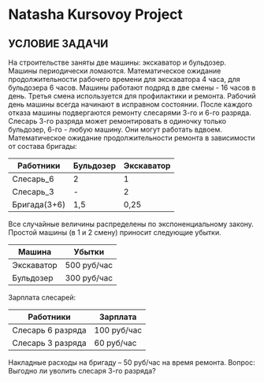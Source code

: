 # Natasha Kursovoy Project
## УСЛОВИЕ ЗАДАЧИ
На строительстве заняты две машины: экскаватор и бульдозер. Машины периодически ломаются.
Математическое ожидание продолжительности рабочего времени для экскаватора 4 часа, для бульдозера 6 часов. Машины работают подряд в две смены - 16 часов в день. Третья смена используется для профилактики и ремонта.
Рабочий день машины всегда начинают в исправном состоянии. После каждого отказа машины подвергаются ремонту слесарями 3-го и 6-го разряда. Слесарь 3-го разряда может ремонтировать в одиночку только бульдозер, 6-го - любую машину. Они могут работать вдвоем.
Математическое ожидание продолжительности ремонта в зависимости от состава бригады:

|Работники|Бульдозер|Экскаватор|
|---	|---	|---	|
|Слесарь_6|2|1|
|Слесарь_3|-|2|
|Бригада(3+6)|1,5|0,25|

Все случайные величины распределены по экспоненциальному закону.
Простой машины (в 1 и 2 смену) приносит следующие убытки.

|Машина|Убытки|
|--- |--- |
|Экскаватор|500 руб/час|
|Бульдозер|300 руб/час|

Зарплата слесарей:

|Работники|Зарплата|
|--- |--- |
|Слесарь 6 разряда|100 руб/час|
|Слесарь 3 разряда|60 руб/час|

Накладные расходы на бригаду – 50 руб/час на время ремонта.
Вопрос: Выгодно ли уволить слесаря 3-го разряда?
